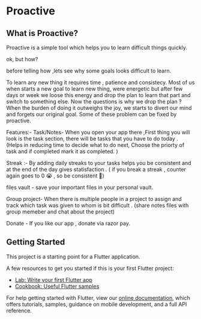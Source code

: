 # Proactive
## What is Proactive?

Proactive is a simple tool which helps you to learn difficult things quickly.

ok, but how?

before telling how ,lets see why some goals looks difficult to learn.

To learn any new thing it requires time , patience and consistecy.
Most of us when starts a new goal to learn new thing, were energetic but after few days or week we loose this energy and drop the plan to learn that part and switch to something else.
Now the questions is why we drop the plan ?
When the burden of doing it outweighs the joy, we starts to divert our mind and forgets our original goal.
Some of these problem can be fixed by proactive.

Features:-
Task/Notes- When you open your app there ,First thing you will look is the task section, there will be tasks that you have to do today . 
 (Helps in reducing time to decide what to do next,
  Choose the priorty of task and if completed mark it as completed.
 )
 
Streak :- By adding daily streaks to your tasks helps you be consistent and at the end of the day gives statisfaction .
 ( if you break a streak , counter again goes to 0 😭 , so be consistent 🙂)

files vault - save your important files in your personal vault.
 
Group project- When there is multiple people in a project to assign and track which task was given to whom is bit difficult .
(share notes files with group memeber and chat about the project)

Donate - If you like our app , donate via razor pay.




 


## Getting Started

This project is a starting point for a Flutter application.

A few resources to get you started if this is your first Flutter project:

- [Lab: Write your first Flutter app](https://flutter.dev/docs/get-started/codelab)
- [Cookbook: Useful Flutter samples](https://flutter.dev/docs/cookbook)

For help getting started with Flutter, view our
[online documentation](https://flutter.dev/docs), which offers tutorials,
samples, guidance on mobile development, and a full API reference.
